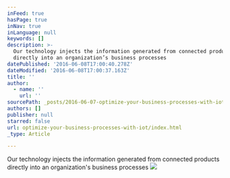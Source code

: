 ```yaml
---
inFeed: true
hasPage: true
inNav: true
inLanguage: null
keywords: []
description: >-
  Our technology injects the information generated from connected products
  directly into an organization’s business processes 
datePublished: '2016-06-08T17:00:40.278Z'
dateModified: '2016-06-08T17:00:37.163Z'
title: ''
author:
  - name: ''
    url: ''
sourcePath: _posts/2016-06-07-optimize-your-business-processes-with-iot.md
authors: []
publisher: null
starred: false
url: optimize-your-business-processes-with-iot/index.html
_type: Article

---
```

Our technology injects the information generated from connected products directly into an organization's business processes ![](https://the-grid-user-content.s3-us-west-2.amazonaws.com/1e33c3c6-23a0-4e9d-ad73-360bc6c36c5b.jpg)